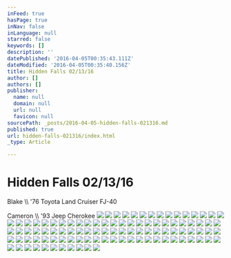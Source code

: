 ```yaml
---
inFeed: true
hasPage: true
inNav: false
inLanguage: null
starred: false
keywords: []
description: ''
datePublished: '2016-04-05T00:35:43.111Z'
dateModified: '2016-04-05T00:35:40.156Z'
title: Hidden Falls 02/13/16
author: []
authors: []
publisher:
  name: null
  domain: null
  url: null
  favicon: null
sourcePath: _posts/2016-04-05-hidden-falls-021316.md
published: true
url: hidden-falls-021316/index.html
_type: Article

---
```

# Hidden Falls 02/13/16

Blake \\\\ '76 Toyota Land Cruiser FJ-40 

Cameron \\\\ '93 Jeep Cherokee
![](https://the-grid-user-content.s3-us-west-2.amazonaws.com/873b55dc-59ac-46d4-b17d-88571cc14352.jpg)
![](https://the-grid-user-content.s3-us-west-2.amazonaws.com/446a88a4-e620-4059-8ad7-217867a8eb2e.jpg)
![](https://the-grid-user-content.s3-us-west-2.amazonaws.com/5945f34b-571d-4f49-bdcb-bc39793333ca.jpg)
![](https://the-grid-user-content.s3-us-west-2.amazonaws.com/3ca96068-3e07-4e6c-b073-be7d9c39ca37.jpg)
![](https://the-grid-user-content.s3-us-west-2.amazonaws.com/f5b15f43-4417-491a-84cc-7353509936b6.jpg)
![](https://the-grid-user-content.s3-us-west-2.amazonaws.com/810ada6d-2e2f-4e7d-8620-b136a4afd78b.jpg)
![](https://the-grid-user-content.s3-us-west-2.amazonaws.com/9a49834e-9813-441a-94aa-552232b60f56.jpg)
![](https://the-grid-user-content.s3-us-west-2.amazonaws.com/fb136788-22d2-4e0c-b392-f27809cc1ab4.jpg)
![](https://the-grid-user-content.s3-us-west-2.amazonaws.com/daec751a-b726-4e49-b44e-c11a12c8c3b0.jpg)
![](https://the-grid-user-content.s3-us-west-2.amazonaws.com/eaeed034-79ad-4c31-8424-ac2247fa34bb.jpg)
![](https://the-grid-user-content.s3-us-west-2.amazonaws.com/9fa3ca74-cc86-4837-b94d-157ba825e93d.jpg)
![](https://the-grid-user-content.s3-us-west-2.amazonaws.com/550853fa-c48b-4ed7-b5f0-9cc12c1a1151.jpg)
![](https://the-grid-user-content.s3-us-west-2.amazonaws.com/b4c20753-24a8-48e9-b94e-32576bd5df7c.jpg)
![](https://the-grid-user-content.s3-us-west-2.amazonaws.com/4831e2b6-6423-4355-9d23-d9a2d9cc23a4.jpg)
![](https://the-grid-user-content.s3-us-west-2.amazonaws.com/1bc86b7e-9b1a-4f3e-9a91-6086f64e4c93.jpg)
![](https://the-grid-user-content.s3-us-west-2.amazonaws.com/d18f8f56-bc06-45f3-8c81-9fc3a97cea58.jpg)
![](https://the-grid-user-content.s3-us-west-2.amazonaws.com/4c0be7ab-f290-46e1-aad4-936dcbb6e8ec.jpg)
![](https://the-grid-user-content.s3-us-west-2.amazonaws.com/2cd32285-fd10-4c3b-b6e7-88a383c42f1f.jpg)
![](https://the-grid-user-content.s3-us-west-2.amazonaws.com/ec159e2d-135d-4801-b211-3cd633f3aa63.jpg)
![](https://the-grid-user-content.s3-us-west-2.amazonaws.com/1df6beff-9c51-4539-ba96-44bedc2ad8ce.jpg)
![](https://the-grid-user-content.s3-us-west-2.amazonaws.com/a0170e17-5d61-41ff-8f4e-618ec6548cda.jpg)
![](https://the-grid-user-content.s3-us-west-2.amazonaws.com/9c2b6c34-43d0-4fff-94cf-eb22bebe98f2.jpg)
![](https://the-grid-user-content.s3-us-west-2.amazonaws.com/4a7099ec-c50a-4ec1-903f-c5be78961b1f.jpg)
![](https://the-grid-user-content.s3-us-west-2.amazonaws.com/7d7bffd3-3039-4bea-8ec9-729de7e837c5.jpg)
![](https://the-grid-user-content.s3-us-west-2.amazonaws.com/fe4e5568-78d7-4a42-87d1-7990f8b2458e.jpg)
![](https://the-grid-user-content.s3-us-west-2.amazonaws.com/25932a29-4302-423b-b71c-0371e265b4f4.jpg)
![](https://the-grid-user-content.s3-us-west-2.amazonaws.com/3e47ea4d-a7be-4691-aa28-0b363543715f.jpg)
![](https://the-grid-user-content.s3-us-west-2.amazonaws.com/2dd20083-4257-4ed3-afe7-c0e913212d95.jpg)
![](https://the-grid-user-content.s3-us-west-2.amazonaws.com/0cccdb1f-3381-4743-aa9f-8946d31b2cb3.jpg)
![](https://the-grid-user-content.s3-us-west-2.amazonaws.com/117775c7-9843-45ee-a573-2d039728fa9e.jpg)
![](https://the-grid-user-content.s3-us-west-2.amazonaws.com/ed12bc99-2439-4122-87c0-a6b94c1647fa.jpg)
![](https://the-grid-user-content.s3-us-west-2.amazonaws.com/2672a6b7-f088-4fe8-8d1d-6ce37a7514b5.jpg)
![](https://the-grid-user-content.s3-us-west-2.amazonaws.com/3eb9e1a4-4e6f-45bd-b55d-977d34ed20e2.jpg)
![](https://the-grid-user-content.s3-us-west-2.amazonaws.com/1984f343-df6e-482e-82a3-2724a681baca.jpg)
![](https://the-grid-user-content.s3-us-west-2.amazonaws.com/5b9a78cb-4536-4d0f-872f-950d0c9ae46a.jpg)
![](https://the-grid-user-content.s3-us-west-2.amazonaws.com/5232b7a4-0b96-418b-a796-0a500eae5f15.jpg)
![](https://the-grid-user-content.s3-us-west-2.amazonaws.com/51350eb9-eeca-4d60-956d-eedd20e256bf.jpg)
![](https://the-grid-user-content.s3-us-west-2.amazonaws.com/94ca3aaf-cbe3-435e-8747-cd0118c784f4.jpg)
![](https://the-grid-user-content.s3-us-west-2.amazonaws.com/c9882697-c42c-44cf-aaa8-b1d3602fd432.jpg)
![](https://the-grid-user-content.s3-us-west-2.amazonaws.com/11110c35-2ba0-4d9b-8949-29f5527f0715.jpg)
![](https://the-grid-user-content.s3-us-west-2.amazonaws.com/55b3701f-e3c4-49d0-b594-02e0513f3afd.jpg)
![](https://the-grid-user-content.s3-us-west-2.amazonaws.com/abfd66a1-e230-4061-9095-d1e4d8cdaeec.jpg)
![](https://the-grid-user-content.s3-us-west-2.amazonaws.com/678aa566-2d1c-4ee0-b96d-08ff9f714c55.jpg)
![](https://the-grid-user-content.s3-us-west-2.amazonaws.com/d761f1ee-7d66-4273-b0c5-9e1dea62f305.jpg)
![](https://the-grid-user-content.s3-us-west-2.amazonaws.com/f1807f7a-e9ee-402c-bb25-c1374a1fb9bd.jpg)
![](https://the-grid-user-content.s3-us-west-2.amazonaws.com/3a33ac3e-3f50-4e00-b86b-bd1962e97d7b.jpg)
![](https://the-grid-user-content.s3-us-west-2.amazonaws.com/f01d1e17-0705-4b5f-8f8e-7984c544f25f.jpg)
![](https://the-grid-user-content.s3-us-west-2.amazonaws.com/6243501b-196b-41b3-8e7e-8551a7c98014.jpg)
![](https://the-grid-user-content.s3-us-west-2.amazonaws.com/7ddc4418-c019-4394-8807-448d8fb0b698.jpg)
![](https://the-grid-user-content.s3-us-west-2.amazonaws.com/31504300-7d63-4e54-a9a4-a5271b3b8b4d.jpg)
![](https://the-grid-user-content.s3-us-west-2.amazonaws.com/3c7c1747-991c-45ad-8f1c-0869292acac4.jpg)
![](https://the-grid-user-content.s3-us-west-2.amazonaws.com/255e6c2c-4d86-4017-a218-c90027243f2a.jpg)
![](https://the-grid-user-content.s3-us-west-2.amazonaws.com/7ec4742e-6054-4103-be9c-d44bc102aa7c.jpg)
![](https://the-grid-user-content.s3-us-west-2.amazonaws.com/e24e33a0-403a-42a7-a9ca-af2cf09da00b.jpg)
![](https://the-grid-user-content.s3-us-west-2.amazonaws.com/ca52fe85-ad29-4578-b84c-51cd312cc0f1.jpg)
![](https://the-grid-user-content.s3-us-west-2.amazonaws.com/5722f012-1b19-41ed-a537-f8cde5f26da8.jpg)
![](https://the-grid-user-content.s3-us-west-2.amazonaws.com/9bdd0b06-2940-4baf-b2a7-7dc13db62b8a.jpg)
![](https://the-grid-user-content.s3-us-west-2.amazonaws.com/8038a828-e5e4-41e4-af6c-c841d7f22148.jpg)
![](https://the-grid-user-content.s3-us-west-2.amazonaws.com/b47c677d-b9ce-477a-8ccf-c58ad008d8bd.jpg)
![](https://the-grid-user-content.s3-us-west-2.amazonaws.com/607ebda7-d5b8-42e0-b345-58e54c490859.jpg)
![](https://the-grid-user-content.s3-us-west-2.amazonaws.com/6ab0b26e-0712-485f-bccc-ffa4d0596620.jpg)
![](https://the-grid-user-content.s3-us-west-2.amazonaws.com/e207de3f-1169-453e-ac43-e334ecb25de3.jpg)
![](https://the-grid-user-content.s3-us-west-2.amazonaws.com/33c49b04-d99d-433f-b22e-581244a100f4.jpg)
![](https://the-grid-user-content.s3-us-west-2.amazonaws.com/ccb6bb72-5f7b-4b58-ac10-72364d94000d.jpg)
![](https://the-grid-user-content.s3-us-west-2.amazonaws.com/e5b91a21-22fb-4048-b202-4d3374886650.jpg)
![](https://the-grid-user-content.s3-us-west-2.amazonaws.com/e34c76c0-73ed-4c2a-8b53-730cb92fc273.jpg)
![](https://the-grid-user-content.s3-us-west-2.amazonaws.com/e996b85d-f21e-414a-928b-0f6846afb052.jpg)
![](https://the-grid-user-content.s3-us-west-2.amazonaws.com/5d196fec-faff-4b21-8f7d-909086987e70.jpg)
![](https://the-grid-user-content.s3-us-west-2.amazonaws.com/6bc599e0-2930-422a-9028-83963cb5b93c.jpg)
![](https://the-grid-user-content.s3-us-west-2.amazonaws.com/a37c093c-486f-4039-a2c3-c5c1e6343c0e.jpg)
![](https://the-grid-user-content.s3-us-west-2.amazonaws.com/fe376040-d528-4811-8f32-11530644f354.jpg)
![](https://the-grid-user-content.s3-us-west-2.amazonaws.com/cb4e621e-3772-46db-bf18-1cae72e0e245.jpg)
![](https://the-grid-user-content.s3-us-west-2.amazonaws.com/311e5e86-4c78-43d2-9c27-ea0b2b2d9d5e.jpg)
![](https://the-grid-user-content.s3-us-west-2.amazonaws.com/5b1724be-a309-4d87-aa82-6360e53661a4.jpg)
![](https://the-grid-user-content.s3-us-west-2.amazonaws.com/02d8e7bd-4a3e-44a8-8a8d-09efe2394030.jpg)
![](https://the-grid-user-content.s3-us-west-2.amazonaws.com/7a393fb0-6685-497b-9950-846a2e97fbde.jpg)
![](https://the-grid-user-content.s3-us-west-2.amazonaws.com/6cb2d845-f977-45f7-97bd-00277340f9a7.jpg)
![](https://the-grid-user-content.s3-us-west-2.amazonaws.com/85da6343-3c6d-468d-9018-6ad7d62b6657.jpg)
![](https://the-grid-user-content.s3-us-west-2.amazonaws.com/198c1738-22e0-4253-81ab-fd02563962f6.jpg)
![](https://the-grid-user-content.s3-us-west-2.amazonaws.com/def2febe-ae49-45c7-a8a0-58d63dfce8e0.jpg)
![](https://the-grid-user-content.s3-us-west-2.amazonaws.com/e331488c-f8a5-40b1-9e0a-160503773b2b.jpg)
![](https://the-grid-user-content.s3-us-west-2.amazonaws.com/a1c268ea-c162-45d6-9afb-7f510dd6b6e6.jpg)
![](https://the-grid-user-content.s3-us-west-2.amazonaws.com/c7a5e2c5-52b8-4c6d-b662-28d77331bf6a.jpg)
![](https://the-grid-user-content.s3-us-west-2.amazonaws.com/a6ed3384-b00f-44f2-a375-c8ed8d847ce3.jpg)
![](https://the-grid-user-content.s3-us-west-2.amazonaws.com/df1165eb-5da1-4e65-847b-f8fa3b88dcd1.jpg)
![](https://the-grid-user-content.s3-us-west-2.amazonaws.com/6135ff6b-5116-4d71-880f-66698be30b27.jpg)
![](https://the-grid-user-content.s3-us-west-2.amazonaws.com/64052462-1c1b-4b72-aa1c-a5e90a925db0.jpg)
![](https://the-grid-user-content.s3-us-west-2.amazonaws.com/fa42e273-fa03-4169-af3e-7ac0d5a385bf.jpg)
![](https://the-grid-user-content.s3-us-west-2.amazonaws.com/2e461e5b-a298-480d-b6ab-5d212dfa4b1c.jpg)
![](https://the-grid-user-content.s3-us-west-2.amazonaws.com/a7177468-fc1b-4946-b987-530b6d456675.jpg)
![](https://the-grid-user-content.s3-us-west-2.amazonaws.com/b15a6b04-113d-47be-91fe-1a73924255ba.jpg)
![](https://the-grid-user-content.s3-us-west-2.amazonaws.com/e9aa8988-287e-40bb-8738-beeed2ac91e4.jpg)
![](https://the-grid-user-content.s3-us-west-2.amazonaws.com/193ddc09-ecee-4d16-a841-589eec9568f7.jpg)
![](https://the-grid-user-content.s3-us-west-2.amazonaws.com/83eeed23-85cd-42bc-8394-b69b23352742.jpg)
![](https://the-grid-user-content.s3-us-west-2.amazonaws.com/0cc215aa-bbff-4e2a-98de-912d9f00c410.jpg)
![](https://the-grid-user-content.s3-us-west-2.amazonaws.com/ad207d6b-7948-49d9-ad54-52c3abf36850.jpg)
![](https://the-grid-user-content.s3-us-west-2.amazonaws.com/0e436ac9-6988-4ebc-a07e-df701a0abe93.jpg)
![](https://the-grid-user-content.s3-us-west-2.amazonaws.com/8d7272a8-a617-4702-9a9d-882b63782929.jpg)
![](https://the-grid-user-content.s3-us-west-2.amazonaws.com/46cb274f-e564-42e9-bcfb-bad6c988d01b.jpg)
![](https://the-grid-user-content.s3-us-west-2.amazonaws.com/4ac82381-fdb4-4e6b-97dc-733e5e7cb079.jpg)
![](https://the-grid-user-content.s3-us-west-2.amazonaws.com/b3b21898-780c-4fc8-b4ee-8d8e89659576.jpg)